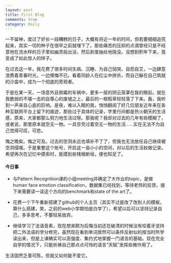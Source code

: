 ```yaml
---
layout: post
title: First Blog
comments: true
category: Daily
---
```


一不留神，度过了好长一段糟糕的日子，大概有将近一年的时间，但若要细细追究起来，其实一切的种子在很早之前就埋下了。那些痛苦的压抑的点滴曾经只是不经意地在流水样的日子里如幽灵般出没，然后剥茧抽丝地隐没。没想到积年下来，竟变成了如此惊人的样子。

<!-- more -->

在过去这一年，我花费了很多时间生病、沉睡、为自己恸哭、自怨自艾，一边肆意浪费着青春时光，一边懊悔不已。看着同龄人在红尘中拼杀，而自己躲在自己筑就的沙盒中，成为一个彻底的旁观者。

于是在某一天，一场意外且倒霉的车祸中，更多一层的阴云笼罩在我的眼前。就在我脆弱的不堪一击的自尊心的废墟之上，最后的一根稻草轻轻落了下来。轰，我听到一声来自心底的巨响。是夜，难以入眠的我，悄悄翻阅了好几位朋友近年来在各种互联网平台上留下的痕迹，那些过于具体的记录，字里行间都是热火朝天的生活感，原来，大家都那么努力地生活过呀。那我呢？我却对过去的几年有些模糊了，或者说，那里原本就空无一物。一具空壳过着空无一物的生活……实在无法不为自己觉得可叹，可悲。

悔之晚矣。悔之可及。过去的空洞永远也填补不了了，但我也无法放任自己继续被空洞侵噬。于是重整这个账号，开启这一亩小小的空间，对以后的生活权做记录。希望再次在记忆中摸索时，能摸到些残根断垣，便也知足了。

#### 今日事

* 与Pattern Recognition课的小组meeting并确定了大作业的topic，是做human face emotion classification，数据集已经找到，等待老师的反馈，接下来需要读一读这个方向的benchmark和state of the art了。

* 花费一个下午重新搭建了github的个人主页（其实不过是改了改别人的模板，算什么搭建，笑，之前的web小学期怕是白学了），希望以后可以坚持记录自己，多多思考，不要轻易放弃。

* 继续学习了法语音素，现在想来颇为后悔当初还在破清的时候没有咬着牙坚持把二外法语的学分修完，虽然现在看到单词居然可以条件反射似的按当时所学读出来，但是上课确实可以高强度、集约式地掌握一门语言的基础。现在完全自学的情况下，只能祈祷自己那点点可怜的语言“天赋”发挥些微作用了。

生活固然乏善可陈，但我又如何能不爱它。
